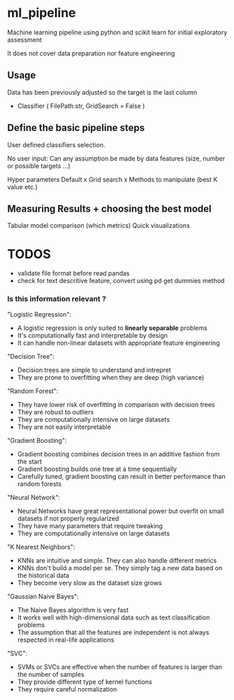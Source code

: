 # ml_pipeline

Machine learning pipeline using python and scikit learn for initial exploratory assessment

It does not cover data preparation nor feature engineering

## Usage

Data has been previously adjusted so the target is the last column

* Classifier ( 
    FilePath:str,
    GridSearch = False 
)

## Define the basic pipeline steps

User defined classifiers selection.

No user input: Can any assumption be made by data features (size, number or possible targets ...)

Hyper parameters Default x Grid search x Methods to manipulate (best K value etc.)


## Measuring Results + choosing the best model

Tabular model comparison (which metrics)
Quick visualizations

# TODOS 
* validate file format before read pandas
* check for text descritive feature, convert using pd get dummies method

### Is this information relevant ? 

 "Logistic Regression": 
 - A logistic regression is only suited to **linearly separable** problems
 - It's computationally fast and interpretable by design
 - It can handle non-linear datasets with appropriate feature engineering
 
 "Decision Tree": 
 - Decision trees are simple to understand and intrepret
 - They are prone to overfitting when they are deep (high variance)
 
 "Random Forest": 
 - They have lower risk of overfitting in comparison with decision trees
 - They are robust to outliers
 - They are computationally intensive on large datasets 
 - They are not easily interpretable
 
 "Gradient Boosting": 
 - Gradient boosting combines decision trees in an additive fashion from the start
 - Gradient boosting builds one tree at a time sequentially
 - Carefully tuned, gradient boosting can result in better performance than random forests
 
 "Neural Network": 
 - Neural Networks have great representational power but overfit on small datasets if not properly regularized
 - They have many parameters that require tweaking
 - They are computationally intensive on large datasets
 
 "K Nearest Neighbors": 
 - KNNs are intuitive and simple. They can also handle different metrics
 - KNNs don't build a model per se. They simply tag a new data based on the historical data
 - They become very slow as the dataset size grows
 
 "Gaussian Naive Bayes": 
 - The Naive Bayes algorithm is very fast
 - It works well with high-dimensional data such as text classification problems
 - The assumption that all the features are independent is not always respected in real-life applications
 
 "SVC":  
- SVMs or SVCs are effective when the number of features is larger than the number of samples
 - They provide different type of kernel functions
 - They require careful normalization   
    
